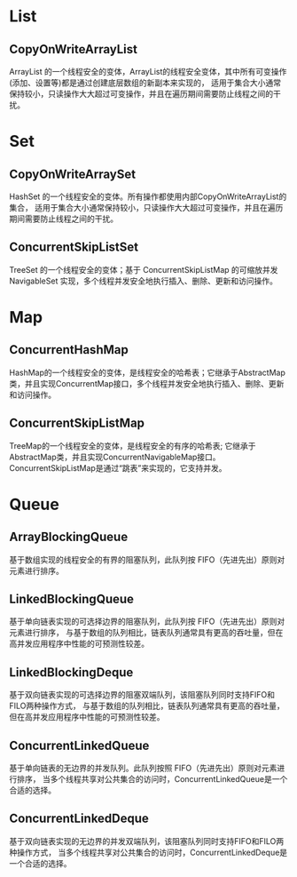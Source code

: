 # List 
## CopyOnWriteArrayList
ArrayList 的一个线程安全的变体，ArrayList的线程安全变体，其中所有可变操作(添加、设置等)都是通过创建底层数组的新副本来实现的，
适用于集合大小通常保持较小，只读操作大大超过可变操作，并且在遍历期间需要防止线程之间的干扰。

# Set 
## CopyOnWriteArraySet
HashSet 的一个线程安全的变体。所有操作都使用内部CopyOnWriteArrayList的集合，
适用于集合大小通常保持较小，只读操作大大超过可变操作，并且在遍历期间需要防止线程之间的干扰。
## ConcurrentSkipListSet
TreeSet 的一个线程安全的变体；基于 ConcurrentSkipListMap 的可缩放并发 NavigableSet 实现，多个线程并发安全地执行插入、删除、更新和访问操作。

# Map
## ConcurrentHashMap
HashMap的一个线程安全的变体，是线程安全的哈希表；它继承于AbstractMap类，并且实现ConcurrentMap接口，多个线程并发安全地执行插入、删除、更新和访问操作。
## ConcurrentSkipListMap
TreeMap的一个线程安全的变体，是线程安全的有序的哈希表; 它继承于AbstractMap类，并且实现ConcurrentNavigableMap接口。
ConcurrentSkipListMap是通过“跳表”来实现的，它支持并发。

# Queue
## ArrayBlockingQueue
基于数组实现的线程安全的有界的阻塞队列，此队列按 FIFO（先进先出）原则对元素进行排序。
## LinkedBlockingQueue
基于单向链表实现的可选择边界的阻塞队列，此队列按 FIFO（先进先出）原则对元素进行排序，
与基于数组的队列相比，链表队列通常具有更高的吞吐量，但在高并发应用程序中性能的可预测性较差。
## LinkedBlockingDeque
基于双向链表实现的可选择边界的阻塞双端队列，该阻塞队列同时支持FIFO和FILO两种操作方式，
与基于数组的队列相比，链表队列通常具有更高的吞吐量，但在高并发应用程序中性能的可预测性较差。
## ConcurrentLinkedQueue
基于单向链表的无边界的并发队列。此队列按照 FIFO（先进先出）原则对元素进行排序，
当多个线程共享对公共集合的访问时，ConcurrentLinkedQueue是一个合适的选择。
## ConcurrentLinkedDeque
基于双向链表实现的无边界的并发双端队列，该阻塞队列同时支持FIFO和FILO两种操作方式，
当多个线程共享对公共集合的访问时，ConcurrentLinkedDeque是一个合适的选择。